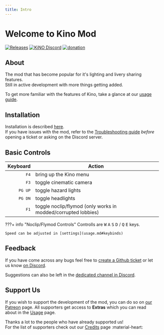 ```yaml
---
title: Intro
---
```


# Welcome to Kino Mod

[![Releases](https://img.shields.io/github/v/release/trbflxr/kino?include_prereleases&label=DOWNLOAD&style=for-the-badge)](https://github.com/trbflxr/kino/releases)
[![KiNO Discord](https://img.shields.io/discord/716264804498538516?label=DISCORD&style=for-the-badge)](https://discord.gg/xvGMEEcEEp)
[![donation](https://img.shields.io/badge/patreon-support-ff424d?style=for-the-badge)](https://www.patreon.com/kinomod)

## About

The mod that has become popular for it's lighting and livery sharing features.  
Still in active development with more things getting added.

To get more familiar with the features of Kino, take a glance at our [usage guide](usage.md).

## Installation

Installation is described [here](installation.md).  
If you have issues with the mod, refer to the [Troubleshooting guide](troubleshooting.md) _before_ opening a ticket or asking on the Discord server.

## Basic Controls

|         Keyboard | Action                                                        |
| ---------------: | ------------------------------------------------------------- |
|    <kbd>F4</kbd> | bring up the Kino menu                                        |
|    <kbd>F3</kbd> | toggle cinematic camera                                       |
| <kbd>PG UP</kbd> | toggle hazard lights                                          |
| <kbd>PG DN</kbd> | toggle headlights                                             |
|    <kbd>F1</kbd> | toggle noclip/flymod (only works in modded/corrupted lobbies) |

???+ info "Noclip/Flymod Controls"
    Controlls are <kbd>W</kbd> <kbd>A</kbd> <kbd>S</kbd> <kbd>D</kbd> / <kbd>Q</kbd> <kbd>E</kbd> keys.

    Speed can be adjusted in [settings](usage.md#keybinds)

## Feedback

If you have come across any bugs feel free to [create a Github ticket](https://github.com/trbflxr/kino/issues/new/choose) or let us know [on Discord](https://discord.gg/xvGMEEcEEp).

Suggestions can also be left in the [dedicated channel in Discord](https://discord.gg/4AmMNH6fyy). <!-- link to directly join into the #suggestions channel -->

## Support Us

If you wish to support the development of the mod, you can do so on [our Patreon](https://www.patreon.com/kinomod) page.
All supporters get access to **Extras** which you can read about in the [Usage](usage.md) page.

Thanks a lot to the people who have already supported us!  
For the list of supporters check out our [Credits](credits.md) page :material-heart:
